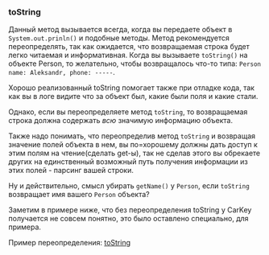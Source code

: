 ### toString
Данный метод вызывается всегда, когда вы передаете объект в `System.out.prinln()` и подобные методы.
Метод рекомендуется переопределять, так как ожидается, что возвращаемая строка будет легко читаемая и информативная.
Когда вы вызываете `toString()` на объекте Person, то желательно, чтобы возвращалось что-то типа: `Person name: Aleksandr, phone: -----`.

Хорошо реализованный toString помогает также при отладке кода, так как вы в логе видите что за объект был, какие были поля и какие стали.

Однако, если вы переопределяете метод `toString`, то возвращаемая строка должна содержать *всю* значимую информацию объекта.

Также надо понимать, что переопределив метод `toString` и возвращая значение полей объекта в нем, вы по=хорошему должны дать доступ к этим полям на чтение(сделать get-ы), так не сделав этого вы обрекаете других на единственный возможный путь получения информации из этих полей - парсинг вашей строки.

Ну и действительно, смысл убирать `getName()` у `Person`, если `toString` возвращает имя вашего `Person` объекта?

Заметим в примере ниже, что без переопределения toString у CarKey получается не совсем понятно, это было оставлено специально, для примера.

Пример переопределения: [toString](https://github.com/aarexer/java-ex/blob/master/patterns/src/main/java/good/overriding/Person.java#L55-L60)

